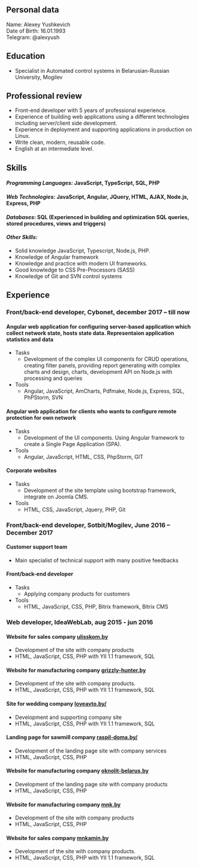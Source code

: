 ## Personal data
Name: Alexey Yushkevich\
Date of Birth: 16.01.1993\
Telegram: @alexyush
## Education
*	Specialist in Automated control systems in Belarusian-Russian University, Mogilev
## Professional review
*	Front-end developer with 5 years of professional experience.
* Experience of building web applications using a different technologies including server/client side development.
*	Experience in deployment and supporting applications in production on Linux.
*	Write clean, modern, reusable code.
*	English at an intermediate level.

## Skills
#### *Programming Languages:* JavaScript, TypeScript, SQL, PHP
#### *Web Technologies:* JavaScript, Angular, JQuery, HTML, AJAX, Node.js, Express, PHP
#### *Databases*: SQL (Experienced in building and optimization SQL queries, stored     procedures, views and triggers)
#### *Other Skills:*
*	Solid knowledge JavaScript, Typescript, Node.js, PHP.
*	Knowledge of Angular framework
*	Knowledge and practice with modern UI frameworks.
*	Good knowledge to CSS Pre-Processors (SASS)
*	Knowledge of Git and SVN control systems

## Experience
### Front/back-end developer, Cybonet, december 2017 – till now
#### Angular web application for configuring server-based application which collect network state, hosts state data. Representaion application statistics and data
* Tasks
    * Development of the complex UI components for CRUD operations, creating filter panels, providing report generating with complex charts and design, charts, development API on Node.js with processing and queries
* Tools
    * Angular, JavaScript, AmCharts, Pdfmake, Node.js, Express, SQL, PhPStorm, SVN
#### Angular web application for clients who wants to configure remote protection for own network
* Tasks
    * Development of the UI components. Using Angular framework to create a Single Page Application (SPA).
* Tools
    * Angular, JavaScript, HTML, CSS, PhpStorm, GIT
#### Corporate websites
* Tasks
    * Development of the site template using bootstrap framework, integrate on Joomla CMS.
* Tools
    * HTML, CSS, JavaScript, Jquery, PHP, Git
 
### Front/back-end developer, Sotbit/Mogilev, June 2016 – December 2017
#### Customer support team 
* Main specialist of technical support with many positive feedbacks
#### Front/back-end developer 
* Tasks
    * Applying company products for customers
* Tools
    * HTML, JavaScript, CSS, PHP, Bitrix framework, Bitrix CMS

### Web developer, IdeaWebLab, aug 2015 - jun 2016
#### Website for sales company [ulisskom.by](http://ulisskom.by)
* Development of the site with company products
* HTML, JavaScript, CSS, PHP with YII 1.1 framework, SQL

#### Website for manufacturing company [grizzly-hunter.by](http://grizzly-hunter.by)
* Development of the site with company products.
* HTML, JavaScript, CSS, PHP with YII 1.1 framework, SQL

#### Site for wedding company [loveavto.by/](http://loveavto.by/)
* Development and supporting company site
* HTML, JavaScript, CSS, PHP with YII 1.1 framework, SQL

#### Landing page for sawmill company [raspil-doma.by/](http://raspil-doma.by)
* Development of the landing page site with company services
* HTML, JavaScript, CSS, PHP
 
#### Website for manufacturing company [oknolit-belarus.by](http://oknolit-belarus.by)
* Development of the landing page site with company products
* HTML, JavaScript, CSS, PHP

#### Website for manufacturing company [mnk.by](http://mnk.by)
* Development of the site with company products
* HTML, JavaScript, CSS, PHP

#### Website for sales company [mnkamin.by](http://mnkamin.by)
* Development of the site with company products.
* HTML, JavaScript, CSS, PHP with YII 1.1 framework, SQL
